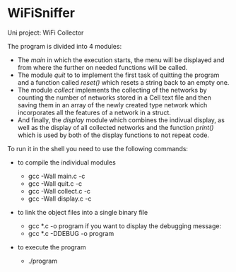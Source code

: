 # WiFiSniffer
Uni project: WiFi Collector

The program is divided into 4 modules:
* The _main_ in which the execution starts, the menu will be displayed and from where the further on needed functions will be called.
* The module _quit_ to to implement the first task of quitting the program and a function called _reset()_ which resets a string back to an empty one.
* The module _collect_ implements the collecting of the networks by counting the number of networks stored in a Cell text file and then saving them in an array of the newly created type network which incorporates all the features of a network in a struct.
* And finally, the _display_ module which combines the indivual display, as well as the display of all collected networks and the function _print()_ which is used by both of the display functions to not repeat code.

To run it in the shell you need to use the following commands:

- to compile the individual modules
  * gcc -Wall main.c -c
  * gcc -Wall quit.c -c
  * gcc -Wall collect.c -c
  * gcc -Wall display.c -c
  
- to link the object files into a single binary file
  * gcc *.c -o program
  if you want to display the debugging message:
  * gcc *.c -DDEBUG -o program
  
- to execute the program
  * ./program
